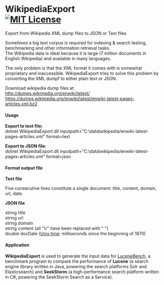 WikipediaExport<br> 
[![MIT License](https://img.shields.io/github/license/wolfgarbe/wikipediaexport.png)](https://github.com/wolfgarbe/WikipediaExport/blob/master/LICENSE)
========
Export from Wikipedia XML dump files to JSON or Text files

Sometimes a big text corpus is required for indexing & search testing, benchmarking and other information retrieval tasks.<br>
The Wikipedia data is ideal because it is large (7 million documents in English Wikipedia) and available in many languages.

The only problem is that the XML format it comes with is somewhat proprietary and inaccessible. WikipediaExport tries to solve this problem by converting the XML dumpf to either plain text or JSON.

Download wikipedia dump files at: <br>
http://dumps.wikimedia.org/enwiki/latest/    
https://dumps.wikimedia.org/enwiki/latest/enwiki-latest-pages-articles.xml.bz2

#### Usage 

**Export to text file:**<br>
dotnet WikipediaExport.dll inputpath="C:\data\wikipedia/enwiki-latest-pages-articles.xml" format=text

**Export to JSON file:**<br>
dotnet WikipediaExport.dll inputpath="C:\data\wikipedia/enwiki-latest-pages-articles.xml" format=json

#### Format output file 

**Text file**

Five consecutive lines constitute a single document: title, content, domain, url, date.

**JSON file**

string title<br>
string url<br>
string domain<br>
string content  (all "\r" have been replaced with " ")<br>
double docDate  ([Unix time](https://en.wikipedia.org/wiki/Unix_time): milliseconds since the beginning of 1970)<br>

#### Application 

**WikipediaExport** is used to generate the input data for [LuceneBench](https://github.com/wolfgarbe/LuceneBench), a benchmark program to compare the performance of **Lucene** (a search engine library written in Java, powering the search platforms Solr and Elasticsearch) and **SeekStorm** (a high-performance search platform written in C#, powering the SeekStorm Search as a Service).
